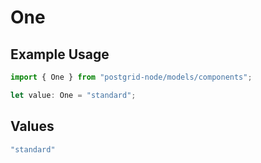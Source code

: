 # One

## Example Usage

```typescript
import { One } from "postgrid-node/models/components";

let value: One = "standard";
```

## Values

```typescript
"standard"
```
